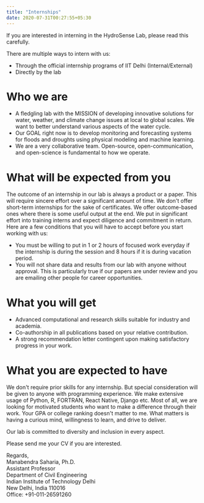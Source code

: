 ```yaml
---
title: "Internships"
date: 2020-07-31T00:27:55+05:30
---
```


If you are interested in interning in the HydroSense Lab, please read this carefully.

There are multiple ways to intern with us:

* Through the official internship programs of IIT Delhi (Internal/External)
* Directly by the lab

# Who we are
* A fledgling lab with the MISSION of developing innovative solutions for water, weather, and climate change issues at local to global scales. We want to better understand various aspects of the water cycle.
* Our GOAL right now is to develop monitoring and forecasting systems for floods and droughts using physical modeling and machine learning. 
* We are a very collaborative team.  Open-source, open-communication, and open-science is fundamental to how we operate.

# What will be expected from you
The outcome of an internship in our lab is always a product or a paper. This will require sincere effort over a significant amount of time. We don't offer short-term internships for the sake of certificates. We offer outcome-based ones where there is some useful output at the end. We put in significant effort into training interns and expect diligence and commitment in return. Here are a few conditions that you will have to accept before you start working with us:
* You must be willing to put in 1 or 2 hours of focused work everyday if the internship is during the session and 8 hours if it is during vacation period.                                 
* You will not share data and results from our lab with anyone without approval. This is particularly true if our papers are under review and you are emailing other people for career opportunities.

# What you will get
* Advanced computational and research skills suitable for industry and academia.
* Co-authorship in all publications based on your relative contribution.
* A strong recommendation letter contingent upon making satisfactory progress in your work. 

# What you are expected to have
We don't require prior skills for any internship. But special consideration will be given to anyone with programming experience. We make extensive usage of Python, R, FORTRAN, React Native, Django etc. Most of all, we are looking for motivated students who want to make a difference through their work. Your GPA or college ranking doesn't matter to me. What matters is having a curious mind, willingness to learn, and drive to deliver. 

Our lab is committed to diversity and inclusion in every aspect.

Please send me your CV if you are interested.

Regards,   
Manabendra Saharia, Ph.D.   
Assistant Professor           
Department of Civil Engineering  
Indian Institute of Technology Delhi  
New Delhi, India 110016   
Office: +91-011-26591260
